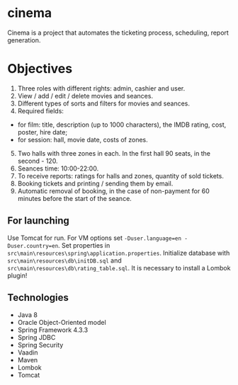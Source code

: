 cinema
==============
Cinema is a project that automates the ticketing process, scheduling, report generation.

Objectives
========
1. Three roles with different rights: admin, cashier and user.
2. View / add / edit / delete movies and seances.
3. Different types of sorts and filters for movies and seances.
4. Required fields:
- for film: title, description (up to 1000 characters), the IMDB rating, cost,
poster, hire date;
- for session: hall, movie date, costs of zones.
5. Two halls with three zones in each. In the first hall 90 seats, in the second - 120.
6. Seances time: 10:00-22:00.
7. To receive reports: ratings for halls and zones, quantity of sold tickets.
8. Booking tickets and printing / sending them by email.
9. Automatic removal of booking, in the case of non-payment for 60 minutes before
the start of the seance.

For launching
-------------------------
Use Tomcat for run.
For VM options set `-Duser.language=en -Duser.country=en`.
Set properties in `src\main\resources\spring\application.properties`.
Initialize database with `src\main\resources\db\initDB.sql` and `src\main\resources\db\rating_table.sql`.
It is necessary to install a Lombok plugin!

Technologies
-------------------------
- Java 8
- Oracle Object-Oriented model
- Spring Framework 4.3.3
- Spring JDBC
- Spring Security
- Vaadin
- Maven
- Lombok
- Tomcat